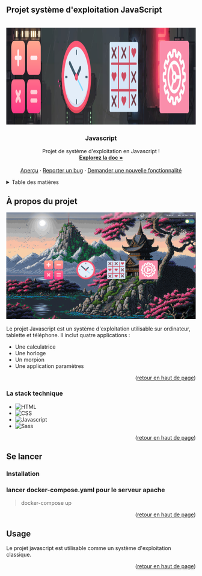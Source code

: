 ## Projet système d'exploitation JavaScript

<a name="readme-top"></a>



<!-- PROJECT LOGO -->
<!-- Test -->
<br />
<div align="center">
  <a href="https://github.com/Aliciasaci/Projet_SE_JS/">
    <img src="assets/Screenshot_8.png" alt="Logo" width="1225" height="257">
  </a>

<h3 align="center">Javascript</h3>

  <p align="center">
    Projet de système d'exploitation en Javascript !
    <br />
    <a href="https://github.com/Aliciasaci/Projet_SE_JS/"><strong>Explorez la doc »</strong></a>
    <br />
    <br />
    <a href="https://mwaa.netlify.app/">Aperçu</a>
    ·
    <a href="https://github.com/Aliciasaci/Projet_SE_JS/issues">Reporter un bug</a>
    ·
    <a href="https://github.com/Aliciasaci/Projet_SE_JS/issues">Demander une nouvelle fonctionnalité</a>
  </p>
</div>




<details>
  <summary>Table des matières</summary>
  <ol>
    <li>
      <a href="#a-propos-du-projet">À propos du projet</a>
      <ul>
        <li><a href="#la-stack-technique">La stack technique</a></li>
      </ul>
    </li>
    <li>
      <a href="#se-lancer">Se lancer</a>
      <ul>
        <li><a href="#installation">Installation</a></li>
      </ul>
    </li>
    <li><a href="#usage">Usage</a></li>
  </ol>
</details>




## À propos du projet

[![Product Name Screen Shot][product-screenshot]](https://mwaa.netlify.app/)

Le projet Javascript est un système d'exploitation utilisable sur ordinateur, tablette et téléphone. Il inclut quatre applications :
- Une calculatrice
- Une horloge
- Un morpion
- Une application paramètres

<p align="right">(<a href="#readme-top">retour en haut de page</a>)</p>



### La stack technique

* ![HTML][HTML-img]
* ![CSS][CSS-img]
* ![Javascript][Javascript-img]
* ![Sass][Sass-img]

<p align="right">(<a href="#readme-top">retour en haut de page</a>)</p>




## Se lancer

### Installation

### lancer docker-compose.yaml pour le serveur apache
> docker-compose up

<p align="right">(<a href="#readme-top">retour en haut de page</a>)</p>



<!-- USAGE EXAMPLES -->
## Usage

Le projet javascript est utilisable comme un système d'exploitation classique.

<p align="right">(<a href="#readme-top">retour en haut de page</a>)</p>


[contributors-shield]: https://img.shields.io/github/contributors/Aliciasaci/Projet_SE_JS/.svg?style=for-the-badge
[contributors-url]: https://github.com/Aliciasaci/Projet_SE_JS/graphs/contributors
[forks-shield]: https://img.shields.io/github/forks/Aliciasaci/Projet_SE_JS/.svg?style=for-the-badge
[forks-url]: https://github.com/Aliciasaci/Projet_SE_JS/network/members
[stars-shield]: https://img.shields.io/github/stars/Aliciasaci/Projet_SE_JS/.svg?style=for-the-badge
[stars-url]: https://github.com/Aliciasaci/Projet_SE_JS/stargazers
[issues-shield]: https://img.shields.io/github/issues/Aliciasaci/Projet_SE_JS/.svg?style=for-the-badge
[issues-url]: https://github.com/Aliciasaci/Projet_SE_JS/issues
[product-screenshot]: assets/jsapp.png
[Javascript-img]: https://img.shields.io/badge/-Javascript-F7DF1E?logo=javascript&logoColor=white&style=for-the-badge
[HTML-img]: https://img.shields.io/badge/-html-E34F26?logo=html5&logoColor=white&style=for-the-badge
[CSS-img]: https://img.shields.io/badge/-CSS-1572B6?logo=css3&logoColor=white&style=for-the-badge
[Sass-img]: https://img.shields.io/badge/-Sass-CC6699?logo=sass3&logoColor=white&style=for-the-badge
